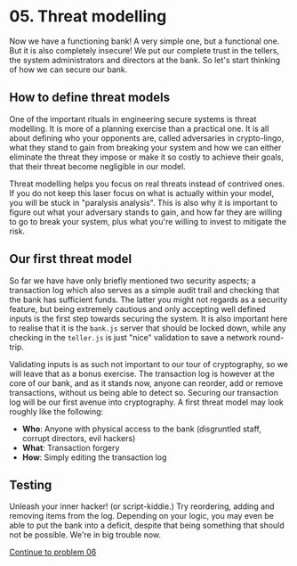 # 05. Threat modelling

Now we have a functioning bank! A very simple one, but a functional one. But it is also completely insecure! We put our complete trust in the tellers, the
system administrators and directors at the bank. So let's start thinking of how
we can secure our bank.


## How to define threat models

One of the important rituals in engineering secure systems is threat modelling.
It is more of a planning exercise than a practical one. It is all about
defining who your opponents are, called adversaries in crypto-lingo, what they
stand to gain from breaking your system and how we can either eliminate the
threat they impose or make it so costly to achieve their goals, that their
threat become negligible in our model.

Threat modelling helps you focus on real threats instead of contrived ones. If
you do not keep this laser focus on what is actually within your model, you will
be stuck in "paralysis analysis". This is also why it is important to figure out
what your adversary stands to gain, and how far they are willing to go to break
your system, plus what you're willing to invest to mitigate the risk.


## Our first threat model

So far we have have only briefly mentioned two security aspects; a transaction
log which also serves as a simple audit trail and checking that the bank has
sufficient funds. The latter you might not regards as a security feature, but
being extremely cautious and only accepting well defined inputs is the first
step towards securing the system. It is also important here to realise that it
is the `bank.js` server that should be locked down, while any checking in the
`teller.js` is just "nice" validation to save a network round-trip.

Validating inputs is as such not important to our tour of cryptography, so we
will leave that as a bonus exercise. The transaction log is however at the core
of our bank, and as it stands now, anyone can reorder, add or remove
transactions, without us being able to detect so. Securing our transaction log
will be our first avenue into cryptography. A first threat model may look
roughly like the following:

* **Who**: Anyone with physical access to the bank (disgruntled staff, corrupt directors, evil hackers)
* **What**: Transaction forgery
* **How**: Simply editing the transaction log

## Testing

Unleash your inner hacker! (or script-kiddie.) Try reordering, adding and
removing items from the log. Depending on your logic, you may even be able to
put the bank into a deficit, despite that being something that should not be
possible. We're in big trouble now.

[Continue to problem 06](06.md)
